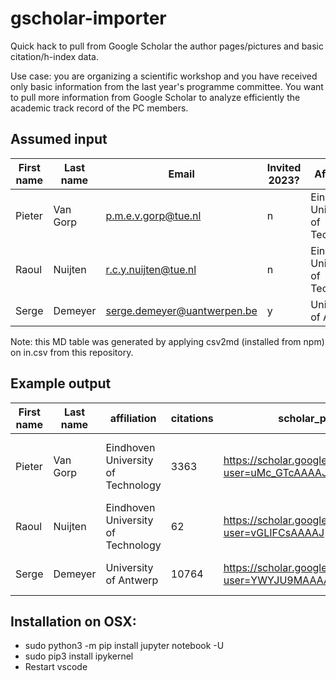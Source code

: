 # gscholar-importer
Quick hack to pull from Google Scholar the author pages/pictures and basic citation/h-index data.

Use case: you are organizing a scientific workshop and you have received only basic information from the last year's programme committee. You want to pull more information from Google Scholar to analyze efficiently the academic track record of the PC members.

## Assumed input

First name | Last name | Email | Invited 2023? | Affiliation | Role
---|---|---|---|---|---
Pieter | Van Gorp | p.m.e.v.gorp@tue.nl | n | Eindhoven University of Technology | Main Track
Raoul | Nuijten | r.c.y.nuijten@tue.nl | n | Eindhoven University of Technology | Main Track
Serge | Demeyer | serge.demeyer@uantwerpen.be | y | University of Antwerp | Keynote

Note: this MD table was generated by applying csv2md (installed from npm) on in.csv from this repository.

## Example output

First name | Last name | affiliation | citations | scholar_page | url_pic | citationsAll | citations5Y | hIndexAll | hIndex5Y | keywords
---|---|---|---|---|---|---|---|---|---|---
Pieter | Van Gorp | Eindhoven University of Technology | 3363 | https://scholar.google.com/citations?user=uMc_GTcAAAAJ | https://scholar.google.com/citations?view_op=medium_photo&user=uMc_GTcAAAAJ | 3363 | 830 | 22 | 14 | Model Driven Engineering;Health Data Platforms;Workflow Management;mHealth;
Raoul | Nuijten | Eindhoven University of Technology | 62 | https://scholar.google.com/citations?user=vGLIFCsAAAAJ | https://scholar.google.com/citations?view_op=medium_photo&user=vGLIFCsAAAAJ | 62 | 62 | 5 | 5 | health;behavior change;persuasive technology;
Serge | Demeyer | University of Antwerp | 10764 | https://scholar.google.com/citations?user=YWYJU9MAAAAJ | https://scholar.google.com/citations?view_op=medium_photo&user=YWYJU9MAAAAJ | 10764 | 2788 | 51 | 25 | Software Engineering;Software Evolution;

## Installation on OSX:
* sudo python3 -m pip install jupyter notebook -U
* sudo pip3 install ipykernel
* Restart vscode

